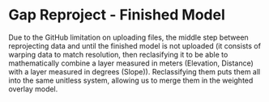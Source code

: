 # Gap Reproject - Finished Model
Due to the GitHub limitation on uploading files, the middle step between reprojecting data and until the finished model is not uploaded (it consists of warping data to match resolution, then reclasifying it to be able to mathematically combine a layer measured in meters (Elevation, Distance) with a layer measured in degrees (Slope)). Reclassifying them puts them all into the same unitless system, allowing us to merge them in the weighted overlay model.
